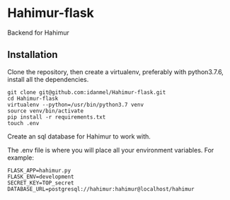 # Hahimur-flask
Backend for Hahimur

## Installation

Clone the repository, then create a virtualenv, preferably with python3.7.6, install all the dependencies.

```
git clone git@github.com:idanmel/Hahimur-flask.git
cd Hahimur-flask
virtualenv --python=/usr/bin/python3.7 venv
source venv/bin/activate
pip install -r requirements.txt
touch .env
```

Create an sql database for Hahimur to work with.

The .env file is where you will place all your environment variables. For example:
```
FLASK_APP=hahimur.py
FLASK_ENV=development
SECRET_KEY=TOP_secret
DATABASE_URL=postgresql://hahimur:hahimur@localhost/hahimur
```